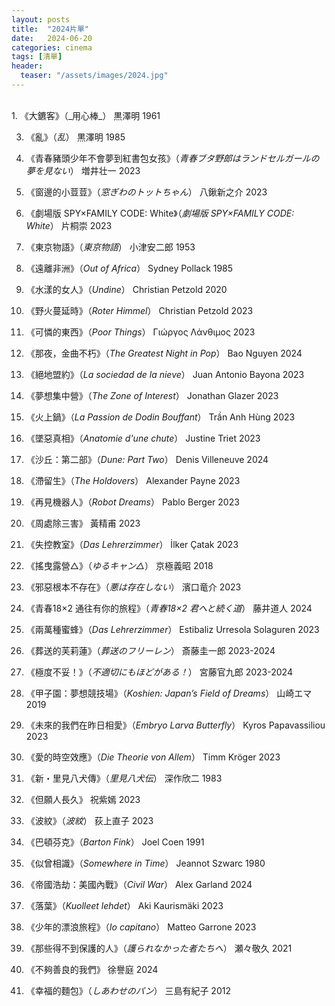 ```yaml
---
layout: posts
title:  "2024片單"
date:   2024-06-20
categories: cinema
tags: [清單]
header: 
  teaser: "/assets/images/2024.jpg"
---
```

<br>
1.  《大鑣客》（_用心棒_） 黒澤明 1961
  
3.  《亂》（_乱_） 黒澤明 1985
  
5.  《青春豬頭少年不會夢到紅書包女孩》（_青春ブタ野郎はランドセルガールの夢を見ない_） 増井壮一 2023
  
7.  《窗邊的小荳荳》（_窓ぎわのトットちゃん_） 八鍬新之介 2023
  
9.  《劇場版 SPY×FAMILY CODE: White》（_劇場版 SPY×FAMILY CODE: White_） 片桐崇 2023
  
11.  《東京物語》（_東京物語_） 小津安二郎 1953
  
13.  《遠離非洲》（_Out of Africa_） Sydney Pollack 1985
  
15.  《水漾的女人》（_Undine_） Christian Petzold 2020
  
17.  《野火蔓延時》（_Roter Himmel_） Christian Petzold 2023
  
19.  《可憐的東西》（_Poor Things_） Γιώργος Λάνθιμος 2023
  
21.  《那夜，金曲不朽》（_The Greatest Night in Pop_） Bao Nguyen 2024
  
23.  《絕地盟約》（_La sociedad de la nieve_） Juan Antonio Bayona 2023
  
25.  《夢想集中營》（_The Zone of Interest_） Jonathan Glazer 2023
  
27.  《火上鍋》（_La Passion de Dodin Bouffant_） Trần Anh Hùng 2023
  
29.  《墜惡真相》（_Anatomie d'une chute_） Justine Triet 2023
  
31.  《沙丘：第二部》（_Dune: Part Two_） Denis Villeneuve 2024
  
33.  《滯留生》（_The Holdovers_） Alexander Payne 2023
  
35.  《再見機器人》（_Robot Dreams_） Pablo Berger 2023
  
37.  《周處除三害》 黃精甫 2023
  
39.  《失控教室》（_Das Lehrerzimmer_） İlker Çatak 2023
  
41.  《搖曳露營△》（_ゆるキャン△_） 京極義昭 2018
  
43.  《邪惡根本不存在》（_悪は存在しない_） 濱口竜介 2023
  
45.  《青春18×2 通往有你的旅程》（_青春18×2 君へと続く道_） 藤井道人 2024
  
47.  《兩萬種蜜蜂》（_Das Lehrerzimmer_） Estibaliz Urresola Solaguren 2023
  
49.  《葬送的芙莉蓮》（_葬送のフリーレン_） 斎藤圭一郎 2023-2024
  
51.  《極度不妥！》（_不適切にもほどがある！_） 宮藤官九郎 2023-2024
  
53.  《甲子園：夢想競技場》（_Koshien: Japan’s Field of Dreams_） 山崎エマ 2019
  
55.  《未來的我們在昨日相愛》（_Embryo Larva Butterfly_） Kyros Papavassiliou 2023
  
57.  《愛的時空效應》（_Die Theorie von Allem_） Timm Kröger 2023
  
59.  《新・里見八犬傳》（_里見八犬伝_） 深作欣二 1983
  
61.  《但願人長久》 祝紫嫣 2023
  
63.  《波紋》（_波紋_） 荻上直子 2023
  
65.  《巴頓芬克》（_Barton Fink_） Joel Coen 1991
  
67.  《似曾相識》（_Somewhere in Time_） Jeannot Szwarc 1980
  
69.  《帝國浩劫：美國內戰》（_Civil War_） Alex Garland 2024
  
71.  《落葉》（_Kuolleet lehdet_） Aki Kaurismäki 2023
  
73.  《少年的漂浪旅程》（_Io capitano_） Matteo Garrone 2023
  
75.  《那些得不到保護的人》（_護られなかった者たちへ_） 瀬々敬久 2021

75.  《不夠善良的我們》 徐譽庭 2024

75.  《幸福的麵包》（_しあわせのパン_） 三島有紀子 2012
